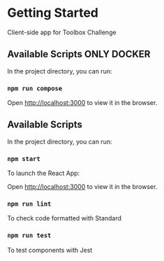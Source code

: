 # Getting Started

Client-side app for Toolbox Challenge



## Available Scripts ONLY DOCKER

In the project directory, you can run:

### `npm run compose`


Open [http://localhost:3000](http://localhost:3000) to view it in the browser.



## Available Scripts

In the project directory, you can run:


### `npm start`

To launch the React App:

Open [http://localhost:3000](http://localhost:3000) to view it in the browser.

### `npm run lint`

To check code formatted with Standard

### `npm run test`

To test components with Jest